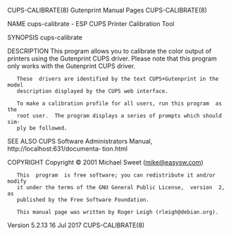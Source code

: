 CUPS-CALIBRATE(8)          Gutenprint Manual Pages          CUPS-CALIBRATE(8)

NAME
       cups-calibrate - ESP CUPS Printer Calibration Tool

SYNOPSIS
       cups-calibrate

DESCRIPTION
       This  program  allows  you  to  calibrate the color output of printers
       using the Gutenprint CUPS driver. Please note that this  program  only
       works with the Gutenprint CUPS driver.

       These  drivers are identified by the text CUPS+Gutenprint in the model
       description displayed by the CUPS web interface.

       To make a calibration profile for all users, run this program  as  the
       root user.  The program displays a series of prompts which should sim‐
       ply be followed.

SEE ALSO
       CUPS Software Administrators  Manual,  http://localhost:631/documenta‐
       tion.html

COPYRIGHT
       Copyright ©  2001 Michael Sweet (mike@easysw.com)

       This  program  is free software; you can redistribute it and/or modify
       it under the terms of the GNU General Public License,  version  2,  as
       published by the Free Software Foundation.

       This manual page was written by Roger Leigh (rleigh@debian.org).

Version 5.2.13                   16 Jul 2017                CUPS-CALIBRATE(8)
